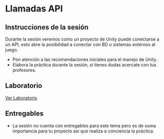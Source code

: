# Llamadas API

## Instrucciones de la sesión
Durante la sesión veremos como un proyecto de Unity puede conectarse a un API, esto abre la posibilidad a conectar con BD o sistemas externos al juego.

- Pon atención a las recomendaciones iniciales para el manejo de Unity.
- Elabora la práctica durante la sesión, si tienes dudas acercate con tus profesores.


## Laboratorio
[Ver Laboratorio](/graphics/labs/guides/2_api_calls_unity.md)

## Entregables
- La sesión no cuenta con entregables para este tema pero es de suma importancia para tu proyecto así que realiza a conciencia la práctica.
